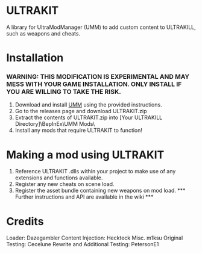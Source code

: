 # ULTRAKIT
 A library for UltraModManager (UMM) to add custom content to ULTRAKILL, such as weapons and cheats.

# Installation
### WARNING: THIS MODIFICATION IS EXPERIMENTAL AND MAY MESS WITH YOUR GAME INSTALLATION. ONLY INSTALL IF YOU ARE WILLING TO TAKE THE RISK.
1. Download and install [UMM](https://github.com/Temperz87/ultra-mod-manager) using the provided instructions.
2. Go to the releases page and download ULTRAKIT.zip
3. Extract the contents of ULTRAKIT.zip into [Your ULTRAKILL Directory]\BepInEx\UMM Mods\
4. Install any mods that require ULTRAKIT to function!

# Making a mod using ULTRAKIT
1. Reference ULTRAKIT .dlls within your project to make use of any extensions and functions available.
2. Register any new cheats on scene load.
3. Register the asset bundle containing new weapons on mod load.
*** Further instructions and API are available in the wiki ***

# Credits
Loader: Dazegambler
Content Injection: Heckteck
Misc. m1ksu
Original Testing: Cecelune
Rewrite and Additional Testing: PetersonE1
